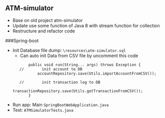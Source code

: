 ## ATM-simulator
- Base on old project atm-simulator
- Update use some function of Java 8 with stream function for collection
- Restructure and refactor code


###Spring-boot 
* Init Database file dump: `\resources\atm-simulator.sql`
    * Can auto init Data from CSV file by uncomment this code
    ```    @Override
           public void run(String... args) throws Exception {
       //        init account to DB
               accountRepository.save(Utils.importAccountFromCSV());
       
       //        init transaction log to DB
               transactionRepository.save(Utils.getTransactionFromCSV());
           }
  ```
* Run app: Main `SpringBootWebApplication.java`
* Test: `ATMSimulatorTests.java`